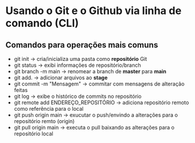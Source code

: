 # Usando o Git e o Github via linha de comando (CLI)

## Comandos para operações mais comuns

- git init                             -> cria/inicializa uma pasta como **repositório** Git
- git status                           -> exibi informações de repositório/branch
- git branch -m main                   -> renomear a branch de **master** para **main**
- git add.                             -> adicionar arquivos ao **stage**
- git commit -m "Mensagem"             -> commitar com mensagens de alteração feitas
- git log                              -> exibe o histórico de commits no repositório
- git remote add ENDEREÇO_REPOSITÓRIO  -> adiciona repositório remoto como referência para o local
- git push origin main                 -> exucutar o push/envindo a alterações para o repositório remto (origin)
- git pull origin main                 -> executa o pull baixando as alterações para o repositório local 
